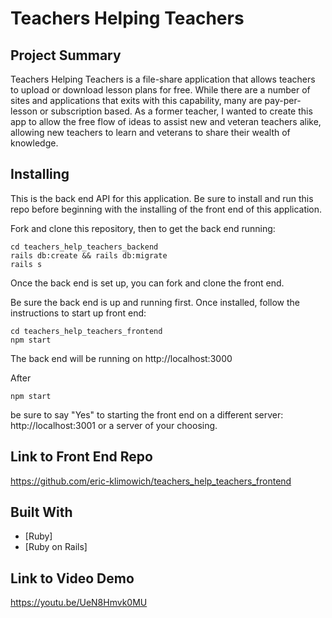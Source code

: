 # Teachers Helping Teachers


## Project Summary

Teachers Helping Teachers is a file-share application that allows teachers to upload or download lesson plans for free. While there are a number of sites and applications that exits with this capability, many are pay-per-lesson or subscription based. As a former teacher, I wanted to create this app to allow the free flow of ideas to assist new and veteran teachers alike, allowing new teachers to learn and veterans to share their wealth of knowledge.


## Installing

This is the back end API for this application. Be sure to install and run this repo before beginning with the installing of the front end of this application.

Fork and clone this repository, then to get the back end running:

```
cd teachers_help_teachers_backend
rails db:create && rails db:migrate
rails s
```

Once the back end is set up, you can fork and clone the front end.

Be sure the back end is up and running first. Once installed, follow the instructions to start up front end:

```
cd teachers_help_teachers_frontend
npm start
```

The back end will be running on http://localhost:3000

After
```
npm start
```
be sure to say "Yes" to starting the front end on a different server:
http://localhost:3001 or a server of your choosing.

## Link to Front End Repo

https://github.com/eric-klimowich/teachers_help_teachers_frontend


## Built With

* [Ruby]
* [Ruby on Rails]


## Link to Video Demo

https://youtu.be/UeN8Hmvk0MU

